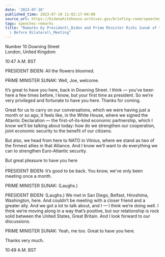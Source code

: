 ```yaml
---
date: '2023-07-10'
published_time: 2023-07-10 11:02:17-04:00
source_url: https://bidenwhitehouse.archives.gov/briefing-room/speeches-remarks/2023/07/10/remarks-by-president-biden-and-prime-minister-rishi-sunak-of-the-united-kingdom-before-bilateral-meeting-3/
tags: speeches-remarks
title: "Remarks by President\_Biden and Prime Minister Rishi Sunak of the United Kingdom\
  \ Before Bilateral\_Meeting"
---
```

 
Number 10 Downing Street  
London, United Kingdom

10:47 A.M. BST

PRESIDENT BIDEN: All the flowers bloomed.

PRIME MINISTER SUNAK: Well, Joe, welcome.

It’s great to have you here, back in Downing Street. I think — you’ve
been here a few times before, I know, but your first time as president.
So we’re very privileged and fortunate to have you here. Thanks for
coming.

Great for us to carry on our conversations, which we were having just a
month or so ago, it feels like, in the White House, where we signed the
Atlantic Declaration — the first-of-its-kind economic partnership, which
I know we’ll be talking about today: how do we strengthen our
cooperation, joint economic security to the benefit of our citizens.

But also, we head from here to NATO in Vilnius, where we stand as two of
the firmest allies in that Alliance. And I know we’ll want to do
everything we can to strengthen Euro-Atlantic security.

But great pleasure to have you here  
.  
PRESIDENT BIDEN: It’s good to be back. You know, we’ve only been meeting
once a month.

PRIME MINISTER SUNAK: (Laughs.)

PRESIDENT BIDEN: (Laughs.) We met in San Diego, Belfast, Hiroshima,
Washington, here. And couldn’t be meeting with a closer friend and a
greater ally. And we got a lot to talk about, and I — I think we’re
doing well. I think we’re moving along in a way that’s positive, but our
relationship is rock solid between the United States, Great Britain. And
I look forward to our discussions.

PRIME MINISTER SUNAK: Yeah, me too. Great to have you here.

Thanks very much.

10:49 A.M. BST
